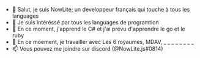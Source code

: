 - 👋 Salut, je suis NowLite; un developpeur français qui touche à tous les languages
- 👀 Je suis intéréssé par tous les languages de programtion
- 🌱 En ce moment, j'apprend le C# et j'ai prévu d'apprendre le go et le ruby
- 💞️ En ce moement, je travailler avec Les 6 royaumes, MDAV, _ _ _  _ _ _ _ _
- 📫 Vous pouvez me joindre sur discord (@NowLite.js#0814)


